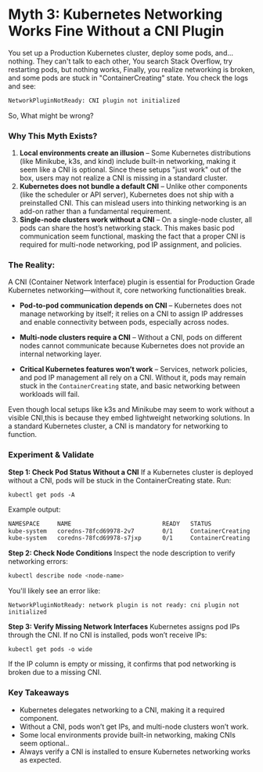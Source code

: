 # Myth 3: Kubernetes Networking Works Fine Without a CNI Plugin

You set up a Production Kubernetes cluster, deploy some pods, and… nothing. They can't talk to each other, You search Stack Overflow, try restarting pods, but nothing works, Finally, you realize networking is broken, and some pods are stuck in "ContainerCreating" state. You check the logs and see:
```sh
NetworkPluginNotReady: CNI plugin not initialized
```
So, What might be wrong? 

### Why This Myth Exists?
1. **Local environments create an illusion** – Some Kubernetes distributions (like Minikube, k3s, and kind) include built-in networking, making it seem like a CNI is optional. Since these setups "just work" out of the box, users may not realize a CNI is missing in a standard cluster.
2. **Kubernetes does not bundle a default CNI** – Unlike other components (like the scheduler or API server), Kubernetes does not ship with a preinstalled CNI. This can mislead users into thinking networking is an add-on rather than a fundamental requirement.
3. **Single-node clusters work without a CNI** – On a single-node cluster, all pods can share the host’s networking stack. This makes basic pod communication seem functional, masking the fact that a proper CNI is required for multi-node networking, pod IP assignment, and policies.

### The Reality:
A CNI (Container Network Interface) plugin is essential for Production Grade Kubernetes networking—without it, core networking functionalities break.

- **Pod-to-pod communication depends on CNI** – Kubernetes does not manage networking by itself; it relies on a CNI to assign IP addresses and enable connectivity between pods, especially across nodes.

- **Multi-node clusters require a CNI** – Without a CNI, pods on different nodes cannot communicate because Kubernetes does not provide an internal networking layer.

- **Critical Kubernetes features won’t work** – Services, network policies, and pod IP management all rely on a CNI. Without it, pods may remain stuck in the `ContainerCreating` state, and basic networking between workloads will fail.

Even though local setups like k3s and Minikube may seem to work without a visible CNI,this is because they embed lightweight networking solutions. In a standard Kubernetes cluster, a CNI is mandatory for networking to function.

### Experiment & Validate
**Step 1: Check Pod Status Without a CNI**
If a Kubernetes cluster is deployed without a CNI, pods will be stuck in the ContainerCreating state. Run:
```
kubectl get pods -A
```

Example output:
```sh
NAMESPACE     NAME                          READY   STATUS              RESTARTS   AGE
kube-system   coredns-78fcd69978-2v7        0/1     ContainerCreating   0          10m
kube-system   coredns-78fcd69978-s7jxp      0/1     ContainerCreating   0          10m

```

**Step 2: Check Node Conditions**
Inspect the node description to verify networking errors:
```sh
kubectl describe node <node-name>
```

You'll likely see an error like:
```vbnet
NetworkPluginNotReady: network plugin is not ready: cni plugin not initialized
```

**Step 3: Verify Missing Network Interfaces**
Kubernetes assigns pod IPs through the CNI. If no CNI is installed, pods won’t receive IPs:
```
kubectl get pods -o wide
```
If the IP column is empty or missing, it confirms that pod networking is broken due to a missing CNI.

### Key Takeaways
- Kubernetes delegates networking to a CNI, making it a required component.
- Without a CNI, pods won’t get IPs, and multi-node clusters won’t work.
- Some local environments provide built-in networking, making CNIs seem optional..
- Always verify a CNI is installed to ensure Kubernetes networking works as expected.
